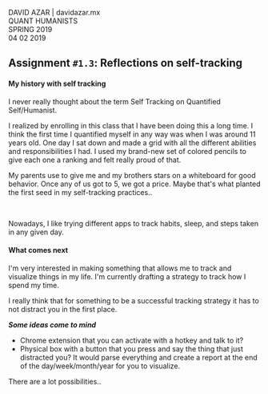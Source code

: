 DAVID AZAR | davidazar.mx <br>
QUANT HUMANISTS <br>
SPRING 2019 <br>
04 02 2019<br>

## Assignment `#1.3`: Reflections on self-tracking

#### My history with self tracking
I never really thought about the term Self Tracking on Quantified Self/Humanist.

I realized by enrolling in this class that I have been doing this a long time. I think the first time I quantified myself in any way was when I was around 11 years old. One day I sat down and made a grid with all the different abilities and responsibilities I had. I used my brand-new set of colored pencils to give each one a ranking and felt really proud of that.


My parents use to give me and my brothers stars on a whiteboard for good behavior. Once any of us got to 5, we got a price. Maybe that's what planted the first seed in my self-tracking practices..

<br>

Nowadays, I like trying different apps to track habits, sleep, and steps taken in any given day.

#### What comes next

I'm very interested in making something that allows me to track and visualize things in my life. I'm currently drafting a strategy to track how I spend my time. 

I really think that for something to be a successful tracking strategy it has to not distract you in the first place. 

_**Some ideas come to mind**_
* Chrome extension that you can activate with a hotkey and talk to it?
* Physical box with a button that you press and say the thing that just distracted you? It would parse everything and create a report at the end of the day/week/month/year for you to visualize.


There are a lot possibilities..



 

